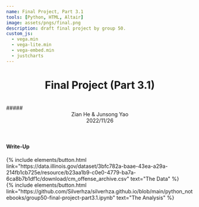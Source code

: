 ```yaml
---
name: Final Project, Part 3.1
tools: [Python, HTML, Altair]
image: assets/pngs/final.png
description: draft final project by group 50.
custom_js:
  - vega.min
  - vega-lite.min
  - vega-embed.min
  - justcharts
---
```


# <center>Final Project (Part 3.1)</center>   
<br/>
##### <center>Zian He & Junsong Yao</center>
<center>2022/11/26</center>  
<br/>  
 
<center><vegachart schema-url="{{ site.baseurl }}/assets/json/Final3.1.json" style="width: 100%"></vegachart></center>

<br/>  

#### Write-Up
<!-- * For the first visualization, we chose to use a heat map to visualize the number of records of alien occurrences and the size of the moon phases in each state. We chose to use a blue to yellow gradient to represent the contrast in the size of the moon phases. We did not transform the data because we thought the raw data would be sufficient for the visualization of the graph we wanted. We used a similar visualization method as in Assignment 9. However, to accommodate the Vega lite template, we chose to add the pattern content to the original code and leave the rest unchanged.

* For the second visualization, we created a heatmap plot and a barplot and merged them together. The interactive option was added so that we can get the frequency of the wind speed in the heatmap by selecting the pressure of each state in the heatmap. We chose to use a color gradient from yellow to blue, because it reflects the contrast in the size of the pressures. We did not do any transformation of the data because we thought that the existing variables of the data were enough to support the visualization we wanted. We used a similar visualization as in homework 9. However, to fit the Vega lite template, we chose to add the schema content to the original code and leave the rest unchanged. -->

<!-- these are written in a combo of html and liquid --> 

<div class="left">
{% include elements/button.html link="https://data.illinois.gov/dataset/3bfc782a-baae-43ea-a29a-214fb1cb725e/resource/b23aa1b9-c0e0-4779-ba7a-6ca8b7b1df1c/download/cm_offense_archive.csv" text="The Data" %}
</div>

<div class="right">
{% include elements/button.html link="https://github.com/Silverhza/silverhza.github.io/blob/main/python_notebooks/group50-final-project-part3.1.ipynb" text="The Analysis" %}
</div>


